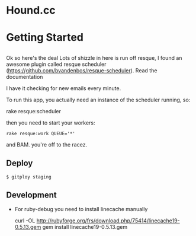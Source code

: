 # Hound.cc

# Getting Started

##
Ok so here's the deal
Lots of shizzle in here is run off resque, I found an awesome plugin called
resque scheduler (https://github.com/bvandenbos/resque-scheduler).
Read the documentation

I have it checking for new emails every minute.

To run this app, you actually need an instance of the scheduler running, so:

rake resque:scheduler

then you need to start your workers:

  `rake resque:work QUEUE='*'`

and BAM. you're off to the racez.


## Deploy

    $ gitploy staging

## Development

  - For ruby-debug you need to install linecache manually

    curl -OL http://rubyforge.org/frs/download.php/75414/linecache19-0.5.13.gem
    gem install linecache19-0.5.13.gem
